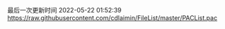 最后一次更新时间 2022-05-22 01:52:39
https://raw.githubusercontent.com/cdlaimin/FileList/master/PACList.pac

